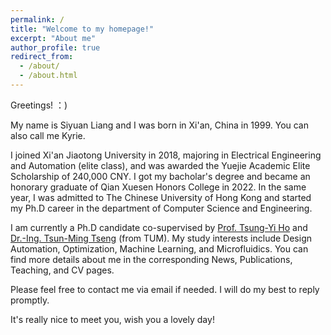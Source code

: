 ```yaml
---
permalink: /
title: "Welcome to my homepage!"
excerpt: "About me"
author_profile: true
redirect_from: 
  - /about/
  - /about.html
---
```


Greetings! ：)

My name is Siyuan Liang and I was born in Xi'an, China in 1999. You can also call me Kyrie.

I joined Xi'an Jiaotong University in 2018, majoring in Electrical Engineering and Automation (elite class), and was awarded the Yuejie Academic Elite Scholarship of 240,000 CNY. I got my bacholar's degree and became an honorary graduate of Qian Xuesen Honors College in 2022. In the same year, I was admitted to The Chinese University of Hong Kong and started my Ph.D career in the department of Computer Science and Engineering.

I am currently a Ph.D candidate co-supervised by <a href="https://tsungyiho.github.io">Prof. Tsung-Yi Ho</a> and <a href="https://www.ce.cit.tum.de/en/eda/persons/tsun-ming-tseng">Dr.-Ing. Tsun-Ming Tseng</a> (from TUM). My study interests include Design Automation, Optimization, Machine Learning, and Microfluidics. You can find more details about me in the corresponding News, Publications, Teaching, and CV pages.

Please feel free to contact me via email if needed. I will do my best to reply promptly.

It's really nice to meet you, wish you a lovely day!



<body>
<script type='text/javascript' id='clustrmaps' src='//cdn.clustrmaps.com/map_v2.js?cl=ffffff&w=600&t=tt&d=3hYg96CqA8tHVFDAUu79fnP_Kxf-pWJg6j4naqdR5S0'></script>
</body>
